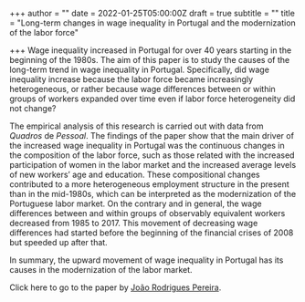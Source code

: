 +++
author = ""
date = 2022-01-25T05:00:00Z
draft = true
subtitle = ""
title = "Long-term changes in wage inequality in Portugal and the modernization of the labor force"

+++
Wage inequality increased in Portugal for over 40 years starting in the beginning of the 1980s. The aim of this paper is to study the causes of the long-term trend in wage inequality in Portugal. Specifically, did wage inequality increase because the labor force became increasingly heterogeneous, or rather because wage differences between or within groups of workers expanded over time even if labor force heterogeneity did not change?

The empirical analysis of this research is carried out with data from _Quadros_ de _Pessoal_. The findings of the paper show that the main driver of the increased wage inequality in Portugal was the continuous changes in the composition of the labor force, such as those related with the increased participation of women in the labor market and the increased average levels of new workers’ age and education. These compositional changes contributed to a more heterogeneous employment structure in the present than in the mid-1980s, which can be interpreted as the modernization of the Portuguese labor market. On the contrary and in general, the wage differences between and within groups of observably equivalent workers decreased from 1985 to 2017. This movement of decreasing wage differences had started before the beginning of the financial crises of 2008 but speeded up after that.

In summary, the upward movement of wage inequality in Portugal has its causes in the modernization of the labor market.

Click here to go to the paper by [João Rodrigues Pereira](https://econpapers.repec.org/article/tafapeclt/v_3a28_3ay_3a2021_3ai_3a12_3ap_3a973-977.htm).